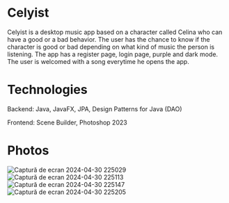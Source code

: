 # Celyist

Celyist is a desktop music app based on a character called Celina who can have a good or a bad behavior. The user has the chance to know if the character is good or bad depending on what kind of music the person is listening. The app has a register page, login page, purple and dark mode. The user is welcomed with a song everytime he opens the app.

# Technologies
Backend: Java, JavaFX, JPA, Design Patterns for Java (DAO)

Frontend: Scene Builder, Photoshop 2023

# Photos
![Captură de ecran 2024-04-30 225029](https://github.com/AnaVoineag/Celyist/assets/120953583/4914f307-52a0-4114-96ce-c53c86e18b98)
![Captură de ecran 2024-04-30 225113](https://github.com/AnaVoineag/Celyist/assets/120953583/babfbb4b-2d82-43ad-ae44-fc3c2f3f8cfe)
![Captură de ecran 2024-04-30 225147](https://github.com/AnaVoineag/Celyist/assets/120953583/7f67b6a7-052a-4686-928e-6466ca351378)
![Captură de ecran 2024-04-30 225205](https://github.com/AnaVoineag/Celyist/assets/120953583/95cb60b2-fadf-47a3-8ee9-564d38001158)
